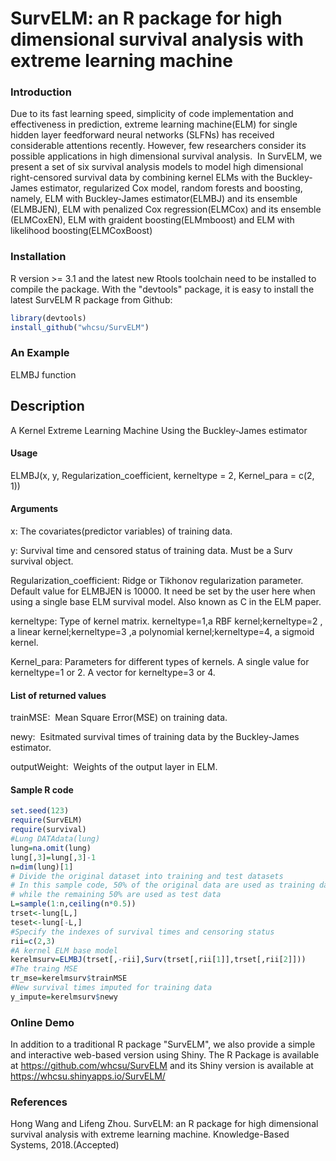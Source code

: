 # SurvELM: an R package for high dimensional survival analysis with extreme learning machine
### Introduction
Due to its fast learning speed, simplicity of code implementation and effectiveness in prediction, extreme learning machine(ELM) for single hidden layer feedforward neural networks (SLFNs) has received considerable attentions recently. However, few researchers consider its possible applications in high dimensional survival analysis.  In SurvELM, we present a set of six survival analysis models to model high dimensional right-censored survival data by combining kernel ELMs with the Buckley-James estimator, regularized Cox model, random forests and boosting, namely, ELM with Buckley-James estimator(ELMBJ) and its ensemble (ELMBJEN), ELM with penalized Cox regression(ELMCox) and its ensemble (ELMCoxEN), ELM with graident boosting(ELMmboost) and ELM with likelihood boosting(ELMCoxBoost)
### Installation 
R version >= 3.1 and the latest new Rtools toolchain need to be installed to compile the package. With the "devtools" package, it is easy to install the latest SurvELM R package from Github:
```R
library(devtools)
install_github("whcsu/SurvELM")
```
### An Example
ELMBJ function
## Description
A Kernel Extreme Learning Machine Using the Buckley-James estimator
#### Usage
ELMBJ(x, y, Regularization_coefficient, kerneltype = 2, Kernel_para = c(2,  1))
#### Arguments
x: The covariates(predictor variables) of training data.

y: Survival time and censored status of training data. Must be a Surv survival object.

Regularization_coefficient: Ridge or Tikhonov regularization parameter. Default value for ELMBJEN is 10000. It need be set by the user here when using a single base ELM survival model. Also known as C in the ELM paper.

kerneltype: Type of kernel matrix. kerneltype=1,a RBF kernel;kerneltype=2 , a linear kernel;kerneltype=3 ,a polynomial kernel;kerneltype=4, a sigmoid kernel.

Kernel_para: Parameters for different types of kernels. A single value for kerneltype=1 or 2. A vector for kerneltype=3 or 4.

#### List of returned values
trainMSE:  Mean Square Error(MSE) on training data.

newy:  Esitmated survival times of training data by the Buckley-James estimator.

outputWeight:  Weights of the output layer in ELM.

#### Sample R code

```R
set.seed(123)
require(SurvELM)
require(survival)
#Lung DATAdata(lung)
lung=na.omit(lung)
lung[,3]=lung[,3]-1
n=dim(lung)[1]
# Divide the original dataset into training and test datasets
# In this sample code, 50% of the original data are used as training data 
# while the remaining 50% are used as test data
L=sample(1:n,ceiling(n*0.5))
trset<-lung[L,]
teset<-lung[-L,]
#Specify the indexes of survival times and censoring status
rii=c(2,3)
#A kernel ELM base model
kerelmsurv=ELMBJ(trset[,-rii],Surv(trset[,rii[1]],trset[,rii[2]]))
#The traing MSE
tr_mse=kerelmsurv$trainMSE
#New survival times imputed for training data
y_impute=kerelmsurv$newy
```

### Online Demo
In addition to a traditional R package "SurvELM", we also provide a simple and interactive web-based version using Shiny. The R Package is available at https://github.com/whcsu/SurvELM and its Shiny version is available at 
https://whcsu.shinyapps.io/SurvELM/

### References

Hong Wang and Lifeng Zhou. SurvELM: an R package for high dimensional survival analysis with extreme learning machine. Knowledge-Based Systems, 2018.(Accepted)
